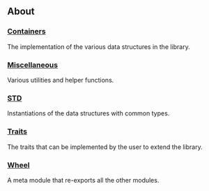 ## About

### [Containers](./containers)

The implementation of the various data structures in the library.

### [Miscellaneous](./misc)

Various utilities and helper functions.

### [STD](./std)

Instantiations of the data structures with common types.

### [Traits](./traits)

The traits that can be implemented by the user to extend the library.

### [Wheel](./wheel)

A meta module that re-exports all the other modules.
